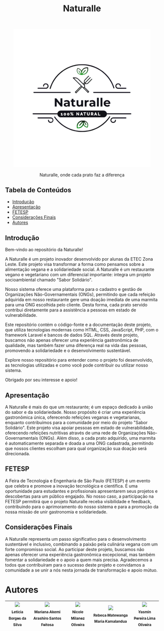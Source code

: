 <h1 align="center">Naturalle</h1> <br>
<p align="center">
  <a  href="https://github.com/whoismin/Naturalle">
    <img alt="Naturalle Logo" title="GitPoint" src="imagens/logo.png" width="450">
  </a>
</p>

<p align="center">
  Naturalle, onde cada prato faz a diferença 
</p>

## Tabela de Conteúdos

- [Introdução](#Introdução)
- [Apresentação](#Apresentação)
- [FETESP](#FETESP)
- [Considerações Finais](#Considerações)
- [Autores](#Autores)


## Introdução

Bem-vindo ao repositório da Naturalle!

A Naturalle é um projeto inovador desenvolvido por alunas da ETEC Zona Leste. Este projeto visa transformar a forma como pensamos sobre a alimentação vegana e a solidariedade social. A Naturalle é um restaurante vegano e vegetariano com um diferencial importante: integra um projeto socioambiental chamado "Sabor Solidário".

Nosso sistema oferece uma plataforma para o cadastro e gestão de Organizações Não-Governamentais (ONGs), permitindo que cada refeição adquirida em nosso restaurante gere uma doação imediata de uma marmita para uma ONG escolhida pelo cliente. Desta forma, cada prato servido contribui diretamente para a assistência a pessoas em estado de vulnerabilidade.

Este repositório contém o código-fonte e a documentação deste projeto, que utiliza tecnologias modernas como HTML, CSS, JavaScript, PHP, com o framework Laravel e bancos de dados SQL. Através deste projeto, buscamos não apenas oferecer uma experiência gastronômica de qualidade, mas também fazer uma diferença real na vida das pessoas, promovendo a solidariedade e o desenvolvimento sustentável.

Explore nosso repositório para entender como o projeto foi desenvolvido, as tecnologias utilizadas e como você pode contribuir ou utilizar nosso sistema.

Obrigado por seu interesse e apoio!

## Apresentação

A Naturalle é mais do que um restaurante; é um espaço dedicado à união do sabor e da solidariedade. Nosso propósito é criar uma experiência gastronômica única, oferecendo refeições veganas e vegetarianas, enquanto contribuímos para a comunidade por meio do projeto "Sabor Solidário". Este projeto visa apoiar pessoas em estado de vulnerabilidade, oferecendo refeições nutritivas através de uma rede de Organizações Não-Governamentais (ONGs). Além disso, a cada prato adquirido, uma marmita é automaticamente separada e doada a uma ONG cadastrada, permitindo que nossos clientes escolham para qual organização sua doação será direcionada.

## FETESP

A Feira de Tecnologia e Engenharia de São Paulo (FETESP) é um evento que celebra e promove a inovação tecnológica e científica. É uma oportunidade para estudantes e profissionais apresentarem seus projetos e descobertas para um público engajado. No nosso caso, a participação na FETESP permitirá que o projeto Naturalle receba visibilidade e feedback, contribuindo para o aprimoramento do nosso sistema e para a promoção da nossa missão de unir gastronomia e solidariedade.

## Considerações Finais

A Naturalle representa um passo significativo para o desenvolvimento sustentável e inclusivo, combinando a paixão pela culinária vegana com um forte compromisso social. Ao participar deste projeto, buscamos não apenas oferecer uma experiência gastronômica excepcional, mas também fomentar a solidariedade e o apoio a quem mais precisa. Agradecemos a todos que contribuíram para o sucesso deste projeto e convidamos a comunidade a se unir a nós nesta jornada de transformação e apoio mútuo.

# Autores
| [<img src="https://avatars.githubusercontent.com/u/99838964?v=4" width=115><br><sub>Letícia Borges da Silva</sub>](https://github.com/letiborges2510) |  [<img src="https://avatars.githubusercontent.com/u/99839074?v=4" width=115><br><sub>Mariana Akemi Arashiro Santos Feitosa</sub>](https://github.com/marianafeitosa) | [<img src="https://avatars.githubusercontent.com/u/100323103?v=4" width=115><br><sub>Nicole Milanez Oliveira</sub>](https://github.com/Nimilanez) | [<img src="https://avatars.githubusercontent.com/u/102257709?v=4" width=115><br><sub>Rebeca Matewanga Maria Kamalandua</sub>](https://github.com/RebecaShaUllin26) | [<img src="https://avatars.githubusercontent.com/u/99838930?v=4" width=115><br><sub>Yasmin Pereira Lima Oliveira</sub>](https://github.com/whoismin) 
| :---: | :---: | :---: | :---: | :---: |